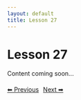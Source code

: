 ```yaml
---
layout: default
title: Lesson 27
---
```


# Lesson 27

Content coming soon...

<div style="margin-top: 20px;">
<a href="/docs/intermediate/Lessons/lesson_26.html" style="margin-right: 10px;">⬅ Previous</a><a href="/docs/intermediate/Lessons/lesson_28.html">Next ➡</a>
</div>
